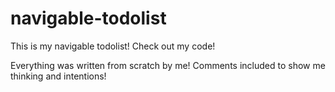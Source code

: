 # navigable-todolist

This is my navigable todolist! Check out my code!

Everything was written from scratch by me! Comments included to show me thinking and intentions!
